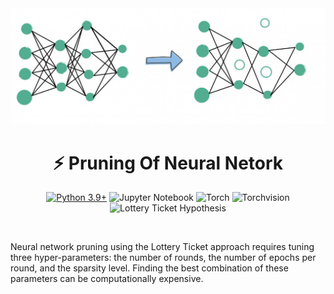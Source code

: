 <div align="center">
<img src="images/model_pruning.jpg" alt="model pruning" width="1500"/>

# ⚡ Pruning Of Neural Netork

[![Python 3.9+](https://img.shields.io/badge/python-3.9+-blue.svg)](https://www.python.org/downloads/release/python-390/)
![Jupyter Notebook](https://img.shields.io/badge/Jupyter%20Notebook-orange)
![Torch](https://img.shields.io/badge/torch-purple)
![Torchvision](https://img.shields.io/badge/torchvision-gray)
![Lottery Ticket Hypothesis](https://img.shields.io/badge/Lottery%20ticket%20hypothesis-red)
  
</div>

&nbsp;

Neural network pruning using the Lottery Ticket approach requires tuning three hyper-parameters: the number of rounds, the number of epochs per round, and the sparsity level. Finding the best combination of these parameters can be computationally expensive.
